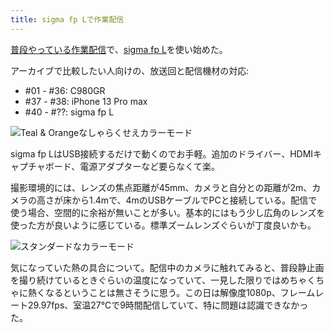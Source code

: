 ```yaml
---
title: sigma fp Lで作業配信
---
```

[普段やっている作業配信](https://www.youtube.com/c/r7kamura)で、[sigma fp L](https://www.amazon.co.jp/dp/B0916G94WV)を使い始めた。

アーカイブで比較したい人向けの、放送回と配信機材の対応:

*   #01 - #36: C980GR
*   #37 - #38: iPhone 13 Pro max
*   #40 - #??: sigma fp L

![](https://lh3.googleusercontent.com/docs/AG8NV2ZhMjTcKirZhSm1urk4mxSU3QvtgI0dQuUa-kNsT778XBv-C7XQY1NyzN8Zf4j_T_VgHQiTbF8BuO1aOEi-83VXSoWaPPeZusrDtLWjuI576gEZa3xHRDHEl0AuEVSA4ISMuY2iuLTn7l9eZ6ARM8KvRg1vs5k165Vloa6oSJfs-eagFdUpxS9HLPW_wnoquhoG8jvBY3s_YUs1Nbc43G4ZHGPDVYrjTUlMBRJR8Kfo1PlAV58SNPO0ueHbE3hCdf7iVt5DSy6PlvQ9M5WxSjl9n64krqwjw0SQlGfpswnoFhLz8G62KacHEAa_vikQAlQRCa_m2xdm0Y3gQtOMKsPan7YxuCNOn_GwVjxaj-TswtrQvcw1LY03Ybv08PJyG5z3Q44qmemvazHyaBXj73ktjuXOMd4O--u21neKeGzDBuuLEcb-HiJnfFiDjkYS8Qio4tDS0ZSoov7ubA9dC1hTGsAPY1qn4NAeErK1rS4BjPx0HIGqFhwKYimkYZ1gwMvjkxrpTscpoRRmcJjUd95OtCYbrENHl0tUK7fN5FDg24wwQ2FIlhMtR8upAYNoctxM_eYs0Y4DGYel6jme0W3IaBCb2kepHdOA8B_7xS1v6PP1Yn_YyDTHVhhoxtDemWnyFULM-xpq70E3hpKEi5w5PUso-K_yECPgApOHVccFr887cjqK9gbQddWHEdccuFkj5zxHD5vsYgUuhLeYhbyCijd1uuXGESao8BSqxLWYjtIes8FOidNI8nkam0a-9gjIuvoOkL1nULFQFzu5wRFQ9xFnijzrPBelsQPCA17xy5wEe59HMexY5Fwfj4cHayG_1XU2QRw_wQTl0hnmdhrHkCHxIjxfmG8lwx7qNhIP0Hoi3I4St0K5hreH-iu0VakT0sps2tps-NgklnqSb32K2q5qVYe3mWaROqE_VvEluwAHTgXM1X6VysM23UFCKyZHla4Cdlu-uvtir3lelF2nQIMs_tfm58indL4eyIPk2RYnsffLk7e0GQ172J5m74WIEtuEUcoqvxs-nSaM-aY4EWWAHbaveKi7aF2Qv1nqWjGcUSyJkFcoigZHvbE-BQjp30_7uQO-evEePkFJX2EBH6qCdni8OtWC6yzIQHtsCLcOiIr4Yn6R9kQaihSNBgTvDiY1nFqlXzGRAwOoUsD23-_7SFmwPsGlj8gR6NMT7syzVbsPD6Pu_9v11fQIGhQJi53baFiCAuXcOAWfol1nqg5e8P38SRUqgJtzCZ5GV6IT "Teal & Orangeなしゃらくせえカラーモード")

sigma fp LはUSB接続するだけで動くのでお手軽。追加のドライバー、HDMIキャプチャボード、電源アダプターなど要らなくて楽。

撮影環境的には、レンズの焦点距離が45mm、カメラと自分との距離が2m、カメラの高さが床から1.4mで、4mのUSBケーブルでPCと接続している。配信で使う場合、空間的に余裕が無いことが多い。基本的にはもう少し広角のレンズを使った方が良いように感じている。標準ズームレンズぐらいが丁度良いかも。

![](https://lh3.googleusercontent.com/docs/AG8NV2Zx_amvYbyEXF7dzPn54gwKE8RW6EbRjqmcXwCqhDrJ_txCEXdtgqjskDBQEzH_d7vph1_MuzovZf3m_YsJx667bCSbuvQCZHHL3C-I6ouiGsYw1emEz7r3QJVnMjL53vn53rRWBYxaEFHe5W0E_soEHZ8gl6PXB1742mwDX6cMN2hKdL37doSzuhg_h8LZBSTb1QvcEQx6G0nf9hk-fSKHIUOZm0DZH-kdVxfAwBLb43__uLxcMgFqKAeMahOL_3lgImNyle2b6bRhXsNSh5j_mbUAcJQ6090vJ0swS6tc5rrl2P2Y4z2R4bmiMXYVldNWQCBhjkxPodi4FULC0TNcAdzmoqywdOV_Eeeb1kiD7PkhdCokdsvQEzNBxArWrMECQzH34r7CmsYP1CGZfyup13pACSVNVYybR5UIonkmeoC9I1-CdK60FBLDILCkHzGWAYlcJ5teu4yk8u3fAbIbRSomKYqFtHO7s_FSwt58dY4rajRxSZE1-U3VIQ9CCw5GS2-j0gHZnQAD693cNQFjRTA_0BX8Ve8-LW0GZJziDQnaXjwwCPVZQWxoSXMycq08BHof0Bg9mXhTG-TB3JC3Nk8UsZmGHc9HurT8qKY8KEDVV3QI1Avs2Bfde788Hv-sC0k4eJ6iboOlTZdpHbO_2oT5FHR38v3MOMqApYumK1rQYmMqpYScKwwBK8ZVur1m85iO2YxrrMm_nsM_aHNdkdEzxQSQcWTrGp_iA3CfdktAQRjez1_uo1PXIDACTpsZOqsR9Ch0HjQ6X4g1AsmSGN7OX5Z6myAvtTrBoQFeKtk71mGBhI3zO8FWvVMHMy8-ZQZkrL07jJpwll8cTJu0gEG9eN3Ulnsle-uJvHkmWP0KAeLgNvsF77_xjeEBGXpqH-GF-nlCTyG0a589pOpGR54HG2v0qDiypv4dDdSUMnNRRvIyAjNGYXcxJWAvjnSao1mtzn-coMMsUd8iSfJVoRL2Hb00GT6b9mjPyrZfqzyUa06shj2DyATpzwRP7PAE0-HSq5aKB3vm-5YAeaH9B6wbdVrRpdt4bJxdQzZwTEGzBxouArCEwSvFsX92Y9iUevFD_ymGzJykHWIJZVVqUf9do9mRPiEL_-Mg0YKz0UpvuTERVEvz8Ly-OR6aNjfO2nXLDxdoTUONm8d-XHkkde72FvhQA8B3xr5y1vK_rcEaw-VeEGojRVUjl4gIfjjo5ZDvoU8tVpsvZQx955J3rrQNKksuXLEuIRUqXt0m4u36 "スタンダードなカラーモード")

気になっていた熱の具合について。配信中のカメラに触れてみると、普段静止画を撮り続けているときぐらいの温度になっていて、一見した限りではめちゃくちゃに熱くなるということは無さそうに思う。この日は解像度1080p、フレームレート29.97fps、室温27℃で9時間配信していて、特に問題は認識できなかった。
